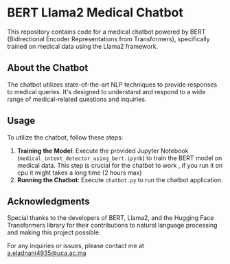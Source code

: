# BERT Llama2 Medical Chatbot

This repository contains code for a medical chatbot powered by BERT (Bidirectional Encoder Representations from Transformers), specifically trained on medical data using the Llama2 framework.

## About the Chatbot

The chatbot utilizes state-of-the-art NLP techniques to provide responses to medical queries. It's designed to understand and respond to a wide range of medical-related questions and inquiries.

## Usage

To utilize the chatbot, follow these steps:

1. **Training the Model**: Execute the provided Jupyter Notebook (`medical_intent_detector_using_bert.ipynb`) to train the BERT model on medical data. This step is crucial for the chatbot to work , if you run it on cpu it might takes a long time (2 hours max) 
2. **Running the Chatbot**: Execute `chatbot.py` to run the chatbot application. 


## Acknowledgments

Special thanks to the developers of BERT, Llama2, and the Hugging Face Transformers library for their contributions to natural language processing and making this project possible.

For any inquiries or issues, please contact me at a.eladnani4935@uca.ac.ma
